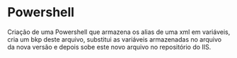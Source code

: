 # Powershell
Criação de uma Powershell que armazena os alias de uma xml em variáveis, cria um bkp deste arquivo, substitui as variáveis armazenadas no arquivo da nova versão e depois sobe este novo arquivo no repositório do IIS. 
